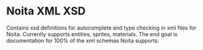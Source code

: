 # Noita XML XSD
Contains xsd definitions for autocomplete and type checking in xml files for Noita.
Currently supports entities, sprites, materials. The end goal is documentation for
100% of the xml schemas Noita supports.
